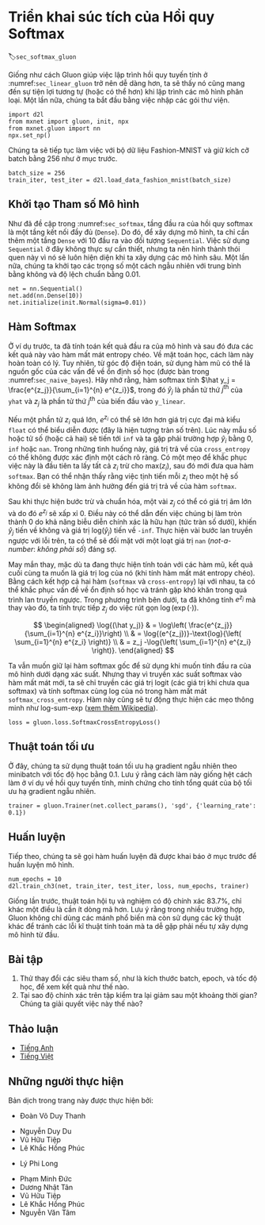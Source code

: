 <!-- ===================== Bắt đầu dịch Phần 1 ===================== -->
<!-- ========================================= REVISE PHẦN 1 - BẮT ĐẦU =================================== -->

<!--
# Concise Implementation of Softmax Regression
-->

# Triển khai súc tích của Hồi quy Softmax
:label:`sec_softmax_gluon`

<!--
Just as Gluon made it much easier to implement linear regression in :numref:`sec_linear_gluon`, 
we will find it similarly (or possibly more) convenient for implementing classification models.
Again, we begin with our import ritual.
-->

Giống như cách Gluon giúp việc lập trình hồi quy tuyến tính ở :numref:`sec_linear_gluon` trở nên dễ dàng hơn, ta sẽ thấy nó cũng mang đến sự tiện lợi tương tự (hoặc có thể hơn) khi lập trình các mô hình phân loại.
Một lần nữa, chúng ta bắt đầu bằng việc nhập các gói thư viện.

```{.python .input  n=1}
import d2l
from mxnet import gluon, init, npx
from mxnet.gluon import nn
npx.set_np()
```

<!--
Let's stick with the Fashion-MNIST dataset and keep the batch size at $256$ as in the last section.
-->

Chúng ta sẽ tiếp tục làm việc với bộ dữ liệu Fashion-MNIST và giữ kích cỡ batch bằng $256$ như ở mục trước.

```{.python .input  n=2}
batch_size = 256
train_iter, test_iter = d2l.load_data_fashion_mnist(batch_size)
```

<!--
## Initializing Model Parameters
-->

## Khởi tạo Tham số Mô hình

<!--
As mentioned in :numref:`sec_softmax`, the output layer of softmax regression is a fully-connected (`Dense`) layer.
Therefore, to implement our model, we just need to add one `Dense` layer with 10 outputs to our `Sequential`.
Again, here, the `Sequential` is not really necessary, but we might as well form the habit since it will be ubiquitous when implementing deep models.
Again, we initialize the weights at random with zero mean and standard deviation $0.01$.
-->

Như đã đề cập trong :numref:`sec_softmax`, tầng đầu ra của hồi quy softmax là một tầng kết nối đầy đủ (`Dense`).
Do đó, để xây dựng mô hình, ta chỉ cần thêm một tầng `Dense` với 10 đầu ra vào đối tượng `Sequential`.
Việc sử dụng `Sequential` ở đây không thực sự cần thiết, nhưng ta nên hình thành thói quen này vì nó sẽ luôn hiện diện khi ta xây dựng các mô hình sâu.
Một lần nữa, chúng ta khởi tạo các trọng số một cách ngẫu nhiên với trung bình bằng không và độ lệch chuẩn bằng $0.01$.

```{.python .input  n=3}
net = nn.Sequential()
net.add(nn.Dense(10))
net.initialize(init.Normal(sigma=0.01))
```

<!-- ===================== Kết thúc dịch Phần 1 ===================== -->

<!-- ===================== Bắt đầu dịch Phần 2 ===================== -->

<!--
## The Softmax
-->

## Hàm Softmax

<!--
In the previous example, we calculated our model's output and then ran this output through the cross-entropy loss.
Mathematically, that is a perfectly reasonable thing to do.
However, from a computational perspective, exponentiation can be a source of numerical stability issues (as discussed  in :numref:`sec_naive_bayes`).
Recall that the softmax function calculates $\hat y_j = \frac{e^{z_j}}{\sum_{i=1}^{n} e^{z_i}}$, 
where $\hat y_j$ is the $j^\mathrm{th}$ element of ``yhat`` and $z_j$ is the $j^\mathrm{th}$ element of the input ``y_linear`` variable, as computed by the softmax.
-->

Ở ví dụ trước, ta đã tính toán kết quả đầu ra của mô hình và sau đó đưa các kết quả này vào hàm mất mát entropy chéo.
Về mặt toán học, cách làm này hoàn toàn có lý.
Tuy nhiên, từ góc độ điện toán, sử dụng hàm mũ có thể là nguồn gốc của các vấn đề về ổn định số học (được bàn trong :numref:`sec_naive_bayes`).
Hãy nhớ rằng, hàm softmax tính $\hat y_j = \frac{e^{z_j}}{\sum_{i=1}^{n} e^{z_i}}$, trong đó $\hat y_j$ là phần tử thứ $j^\mathrm{th}$ của ``yhat`` và $z_j$ là phần tử thứ $j^\mathrm{th}$ của biến đầu vào ``y_linear``.

<!--
If some of the $z_i$ are very large (i.e., very positive), then $e^{z_i}$ might be larger than the largest number we can have for certain types of ``float`` (i.e., overflow).
This would make the denominator (and/or numerator) ``inf`` and we wind up encountering either $0$, ``inf``, or ``nan`` for $\hat y_j$.
In these situations we do not get a well-defined return value for ``cross_entropy``.
One trick to get around this is to first subtract $\text{max}(z_i)$ from all $z_i$ before proceeding with the ``softmax`` calculation.
You can verify that this shifting of each $z_i$ by constant factor does not change the return value of ``softmax``.
-->

Nếu một phần tử $z_i$ quá lớn, $e^{z_i}$ có thể sẽ lớn hơn giá trị cực đại mà kiểu ``float`` có thể biểu diễn được (đây là hiện tượng tràn số trên).
Lúc này mẫu số hoặc tử số (hoặc cả hai) sẽ tiến tới ``inf`` và ta gặp phải trường hợp $\hat y_i$ bằng $0$, ``inf`` hoặc ``nan``.
Trong những tình huống này, giá trị trả về của ``cross_entropy`` có thể không được xác định một cách rõ ràng.
Có một mẹo để khắc phục việc này là đầu tiên ta lấy tất cả $z_i$ trừ cho $\text{max}(z_i)$, sau đó mới đưa qua hàm ``softmax``.
Bạn có thể nhận thấy rằng việc tịnh tiến mỗi $z_i$ theo một hệ số không đổi sẽ không làm ảnh hưởng đến giá trị trả về của hàm ``softmax``.

<!--
After the subtraction and normalization step, it might be that possible that some $z_j$ have large negative values and thus that the corresponding $e^{z_j}$ will take values close to zero.
These might be rounded to zero due to finite precision (i.e underflow), making $\hat y_j$ zero and giving us ``-inf`` for $\text{log}(\hat y_j)$.
A few steps down the road in backpropagation, we might find ourselves faced with a screenful of the dreaded not-a-number (``nan``) results.
-->

Sau khi thực hiện bước trừ và chuẩn hóa, một vài $z_j$ có thể có giá trị âm lớn và do đó $e^{z_j}$ sẽ xấp xỉ 0.
Điều này có thể dẫn đến việc chúng bị làm tròn thành 0 do khả năng biễu diễn chính xác là hữu hạn (tức tràn số dưới), khiến $\hat y_j$ tiến về không và giá trị $\text{log}(\hat y_j)$ tiến về ``-inf``.
Thực hiện vài bước lan truyền ngược với lỗi trên, ta có thể sẽ đối mặt với một loạt giá trị `nan` (*not-a-number*: *không phải số*) đáng sợ.

<!--
Fortunately, we are saved by the fact that even though we are computing exponential functions, we ultimately intend to take their log (when calculating the cross-entropy loss).
By combining these two operators (``softmax`` and ``cross_entropy``) together, we can escape the numerical stability issues that might otherwise plague us during backpropagation.
As shown in the equation below, we avoided calculating $e^{z_j}$ and can instead $z_j$ directly due to the canceling in $\log(\exp(\cdot))$.
-->

May mắn thay, mặc dù ta đang thực hiện tính toán với các hàm mũ, kết quả cuối cùng ta muốn là giá trị log của nó (khi tính hàm mất mát entropy chéo).
Bằng cách kết hợp cả hai hàm (``softmax`` và ``cross-entropy``) lại với nhau, ta có thể khắc phục vấn đề về ổn định số học và tránh gặp khó khăn trong quá trình lan truyền ngược.
Trong phương trình bên dưới, ta đã không tính $e^{z_j}$ mà thay vào đó, ta tính trực tiếp $z_j$ do việc rút gọn $\log(\exp(\cdot))$.

$$
\begin{aligned}
\log{(\hat y_j)} & = \log\left( \frac{e^{z_j}}{\sum_{i=1}^{n} e^{z_i}}\right) \\
& = \log{(e^{z_j})}-\text{log}{\left( \sum_{i=1}^{n} e^{z_i} \right)} \\
& = z_j -\log{\left( \sum_{i=1}^{n} e^{z_i} \right)}.
\end{aligned}
$$

<!--
We will want to keep the conventional softmax function handy in case we ever want to evaluate the probabilities output by our model.
But instead of passing softmax probabilities into our new loss function, we will just pass the logits and compute the softmax and its log all at once inside the softmax_cross_entropy loss function, 
which does smart things like the log-sum-exp trick ([see on Wikipedia](https://en.wikipedia.org/wiki/LogSumExp)).
-->

Ta vẫn muốn giữ lại hàm softmax gốc để sử dụng khi muốn tính đầu ra của mô hình dưới dạng xác suất.
Nhưng thay vì truyền xác suất softmax vào hàm mất mát mới, ta sẽ chỉ truyền các giá trị logit (các giá trị khi chưa qua softmax) và tính softmax cùng log của nó trong hàm mất mát `softmax_cross_entropy`.
Hàm này cũng sẽ tự động thực hiện các mẹo thông minh như log-sum-exp ([xem thêm Wikipedia](https://en.wikipedia.org/wiki/LogSumExp)).

```{.python .input  n=4}
loss = gluon.loss.SoftmaxCrossEntropyLoss()
```

<!-- ===================== Kết thúc dịch Phần 2 ===================== -->

<!-- ===================== Bắt đầu dịch Phần 3 ===================== -->

<!-- ========================================= REVISE PHẦN 1 - KẾT THÚC ===================================-->

<!-- ========================================= REVISE PHẦN 2 - BẮT ĐẦU ===================================-->

<!--
## Optimization Algorithm
-->

## Thuật toán tối ưu

<!--
Here, we use minibatch stochastic gradient descent with a learning rate of $0.1$ as the optimization algorithm.
Note that this is the same as we applied in the linear regression example and it illustrates the general applicability of the optimizers.
-->

Ở đây, chúng ta sử dụng thuật toán tối ưu hạ gradient ngẫu nhiên theo minibatch với tốc độ học bằng $0.1$.
Lưu ý rằng cách làm này giống hệt cách làm ở ví dụ về hồi quy tuyến tính, minh chứng cho tính tổng quát của bộ tối ưu hạ gradient ngẫu nhiên.

```{.python .input  n=5}
trainer = gluon.Trainer(net.collect_params(), 'sgd', {'learning_rate': 0.1})
```

<!--
## Training
-->

## Huấn luyện

<!--
Next we call the training function defined in the last section to train a model.
-->

Tiếp theo, chúng ta sẽ gọi hàm huấn luyện đã được khai báo ở mục trước để huấn luyện mô hình.

```{.python .input  n=6}
num_epochs = 10
d2l.train_ch3(net, train_iter, test_iter, loss, num_epochs, trainer)
```

<!--
As before, this algorithm converges to a solution that achieves an accuracy of 83.7%, albeit this time with fewer lines of code than before.
Note that in many cases, Gluon takes additional precautions beyond these most well-known tricks to ensure numerical stability, 
saving us from even more pitfalls that we would encounter if we tried to code all of our models from scratch in practice.
-->

Giống lần trước, thuật toán hội tụ và nghiệm có độ chính xác 83.7%, chỉ khác một điều là cần ít dòng mã hơn.
Lưu ý rằng trong nhiều trường hợp, Gluon không chỉ dùng các mánh phổ biến mà còn sử dụng các kỹ thuật khác để tránh các lỗi kĩ thuật tính toán mà ta dễ gặp phải nếu tự xây dựng mô hình từ đầu.

<!--
## Exercises
-->

## Bài tập

<!--
1. Try adjusting the hyper-parameters, such as batch size, epoch, and learning rate, to see what the results are.
2. Why might the test accuracy decrease again after a while? How could we fix this?
-->

1. Thử thay đổi các siêu tham số, như là kích thước batch, epoch, và tốc độ học, để xem kết quả như thế nào.
2. Tại sao độ chính xác trên tập kiểm tra lại giảm sau một khoảng thời gian? Chúng ta giải quyết việc này thế nào?

<!-- ===================== Kết thúc dịch Phần 3 ===================== -->

<!-- ========================================= REVISE PHẦN 2 - KẾT THÚC ===================================-->

<!--
## [Discussions](https://discuss.mxnet.io/t/2337)
-->

## Thảo luận
* [Tiếng Anh](https://discuss.mxnet.io/t/2337)
* [Tiếng Việt](https://forum.machinelearningcoban.com/c/d2l)

<!--
![](../img/qr_softmax-regression-gluon.svg)
-->


## Những người thực hiện
Bản dịch trong trang này được thực hiện bởi:
<!--
Tác giả của mỗi Pull Request điền tên mình và tên những người review mà bạn thấy
hữu ích vào từng phần tương ứng. Mỗi dòng một tên, bắt đầu bằng dấu `*`.

Lưu ý:
* Nếu reviewer không cung cấp tên, bạn có thể dùng tên tài khoản GitHub của họ
với dấu `@` ở đầu. Ví dụ: @aivivn.

* Tên đầy đủ của các reviewer có thể được tìm thấy tại https://github.com/aivivn/d2l-vn/blob/master/docs/contributors_info.md.
-->

* Đoàn Võ Duy Thanh
<!-- Phần 1 -->
* Nguyễn Duy Du
* Vũ Hữu Tiệp
* Lê Khắc Hồng Phúc

<!-- Phần 2 -->
* Lý Phi Long

<!-- Phần 3 -->
* Phạm Minh Đức
* Dương Nhật Tân
* Vũ Hữu Tiệp
* Lê Khắc Hồng Phúc
* Nguyễn Văn Tâm
